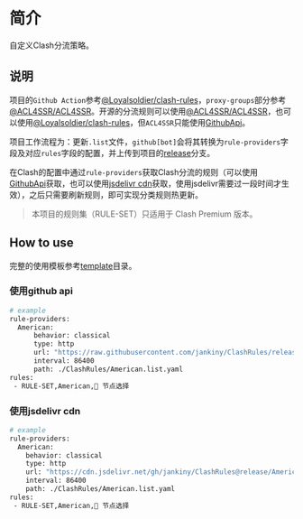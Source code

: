 # 简介

自定义Clash分流策略。

## 说明

项目的`Github Action`参考[@Loyalsoldier/clash-rules](https://github.com/Loyalsoldier/clash-rules)，`proxy-groups`部分参考[@ACL4SSR/ACL4SSR](https://github.com/ACL4SSR/ACL4SSR/tree/master)。开源的分流规则可以使用[@ACL4SSR/ACL4SSR](https://github.com/ACL4SSR/ACL4SSR/tree/master)，也可以使用[@Loyalsoldier/clash-rules](https://github.com/Loyalsoldier/clash-rules)，但`ACL4SSR`只能使用[GithubApi](###使用github-api)。

项目工作流程为：更新`.list`文件，`github[bot]`会将其转换为`rule-providers`字段及对应`rules`字段的配置，并上传到项目的[release](https://github.com/jankiny/ClashRules/tree/release)分支。

在Clash的配置中通过`rule-providers`获取Clash分流的规则（可以使用[GithubApi](###使用github-api)获取，也可以使用[jsdelivr cdn](###使用jsdelivr-cdn)获取，使用jsdelivr需要过一段时间才生效），之后只需要刷新规则，即可实现分类规则热更新。

> 本项目的规则集（RULE-SET）只适用于 Clash Premium 版本。

## How to use

完整的使用模板参考[template](https://github.com/jankiny/ClashRules/tree/master/template)目录。

### 使用github api

```bash
# example
rule-providers:
  American:
      behavior: classical 
      type: http
      url: "https://raw.githubusercontent.com/jankiny/ClashRules/release/American.list.yaml"
      interval: 86400
      path: ./ClashRules/American.list.yaml
rules:
 - RULE-SET,American,🚀 节点选择 
```

### 使用jsdelivr cdn
```bash
# example
rule-providers:
  American:
    behavior: classical 
    type: http
    url: "https://cdn.jsdelivr.net/gh/jankiny/ClashRules@release/American.list.yaml"
    interval: 86400
    path: ./ClashRules/American.list.yaml
rules:
 - RULE-SET,American,🚀 节点选择 
```
